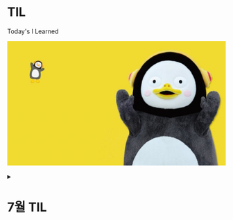 # TIL
Today's I Learned

![펭하](/Git%20basic/img/ps.jpg)

<details>
<summary> <h1>7월 TIL<h1> </summary>
<div markdown="1">
## 2022. 07. 15
  Git 기본 사용법, CLI, Markdown, Python Requests 사용법

### Git 정리

1. [git basic정리](./Git%20basic/Git%20%EC%82%AC%EC%9A%A9%EC%A0%88%EC%B0%A8.md)
   
## 2022.07.16
  Python 공부, Algorizm 공부

## 2022.07.17
  Python 공부(try, except), algo(낱말)

## 2022.07.18
  Python 이론 공부(기본 개념 정리), algo
  
## 2022.07.19
  Python 이론 실습

## 2022.07.20
  Python 함수 이론, 간단한 응용, 함수 활용

## 2022.07.21
  Python 함수 실습, 다양한 응용, 딕셔너리 복습하기*
  
## 2022.07.22
  Python 함수 실습, json 파일을 이용해서 정보 가져오기

## 2022. 07.23
  함수 복습, 딕셔너리 공부, DICT['key'] = value
  
## 2022. 07.24
  주간 공부내용 복습, 정리
  
</div>
</details>



